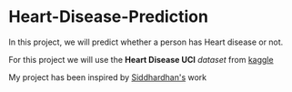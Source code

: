 # Heart-Disease-Prediction

In this project, we will predict whether a person has Heart disease or not. 

For this project we will use the **Heart Disease UCI** *dataset* from [kaggle](https://www.kaggle.com/ronitf/heart-disease-uci)

My project has been inspired by [Siddhardhan's](https://youtu.be/qmqCYC-MBQo) work
